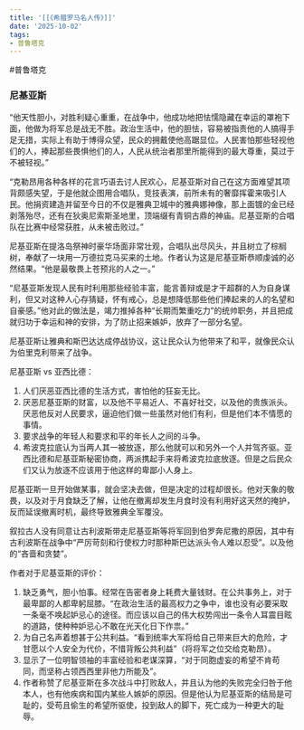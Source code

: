 ```yaml
---
title: '[[《希腊罗马名人传》]]'
date: '2025-10-02'
tags:
- 普鲁塔克
---
```

#普鲁塔克

### 尼基亚斯
“他天性胆小，对胜利疑心重重，在战争中，他成功地把怯懦隐藏在幸运的罩袍下面，他做为将军总是战无不胜。政治生活中，他的胆怯，容易被指责他的人搞得手足无措，实际上有助于博得众望，民众的拥戴使他高踞显位。人民害怕那些轻视他们的人，捧起那些畏惧他们的人，人民从统治者那里所能得到的最大尊重，莫过于不被轻视。”

“克勒昂用各种各样的花言巧语去讨人民欢心，尼基亚斯对自己在这方面难望其项背颇感失望，于是他就企图用合唱队，竞技表演，前所未有的奢靡挥霍来吸引人民。他捐资建造并留至今日的不仅是雅典卫城中的雅典娜神像，那上面镀的金已经剥落殆尽，还有在狄奥尼索斯圣地里，顶端缀有青铜古鼎的神庙。尼基亚斯的合唱队在比赛中经常获胜，从未被击败过。”

尼基亚斯在提洛岛祭神时豪华场面非常壮观，合唱队出尽风头，并且树立了棕榈树，奉献了一块用一万德拉克马买来的土地。作者认为这是尼基亚斯恭顺虔诚的必然结果。“他是最敬畏上苍预兆的人之一。”

“尼基亚斯发现人民有时利用那些经验丰富，能言善辩或是才干超群的人为自身谋利，但又对这种人心存猜疑，怀有戒心，总是想降低那些他们捧起来的人的名望和自豪感。”他对此的做法是，竭力推掉各种“长期而繁重吃力”的统帅职务，并且把成就归功于幸运和神的安排，为了防止招来嫉妒，放弃了一部分名望。

尼基亚斯让雅典和斯巴达达成停战协议，这让民众认为他带来了和平，就像民众认为伯里克利带来了战争。

尼基亚斯 vs 亚西比德：
1. 人们厌恶亚西比德的生活方式，害怕他的狂妄无比。
2. 厌恶尼基亚斯的财富，以及他不平易近人、不喜好社交，以及他的贵族派头。厌恶他反对人民要求，逼迫他们做一些虽然对他们有利，但是他们本不情愿的事情。
3. 要求战争的年轻人和要求和平的年长人之间的斗争。
4. 希波克拉底认为当两人其一被放逐，那么他就可以和另外一个人并驾齐驱。亚西比德和尼基亚斯秘密协商，两派携起手来将希波克拉底放逐。但是之后民众们又认为放逐不应该用于他这样的卑鄙小人身上。

尼基亚斯一旦开始做某事，就会坚决去做，但是决定的过程却很长。他对天象的敬畏，以及对于月食缺乏了解，让他在撤离却发生月食时没有利用好这天然的掩护，反而延误撤离时机，最终导致雅典全军覆没。

叙拉古人没有同意让古利波斯带走尼基亚斯等将军回到伯罗奔尼撒的原因，其中有古利波斯在战争中“严厉苛刻和行使权力时那种斯巴达派头令人难以忍受”。以及他的“吝啬和贪婪”。

作者对于尼基亚斯的评价：
1. 缺乏勇气，胆小怕事。经常在告密者身上耗费大量钱财。在公共事务上，对于最卑鄙的人都卑躬屈膝。“在政治生活的最高权力之争中，谁也没有必要采取一条毫不唤起妒忌心的途径。而应该以自己的伟大权势闯出一条令人耳震目眩的道路，使种种妒忌心不敢在光天化日下作祟。”
2. 为自己名声着想甚于公共利益。“看到统率大军将给自己带来巨大的危险，才甘愿以个人安全为代价，不惜背叛公共利益”（将将军之位交给克勒昂）。
3. 显示了一位明智领袖的丰富经验和老谋深算，“对于同胞虚妄的希望不肯苟同，而坚称占领西西里非他力所能及”。
4. 作者称赞了尼基亚斯在多次战斗中打败敌人，并且认为他的失败完全归咎于他本人，也有他疾病和国内某些人嫉妒的原因。但是他认为尼基亚斯的结局是可耻的，受苟且偷生的希望所驱使，投到敌人的脚下，死亡成为一种更大的耻辱。
